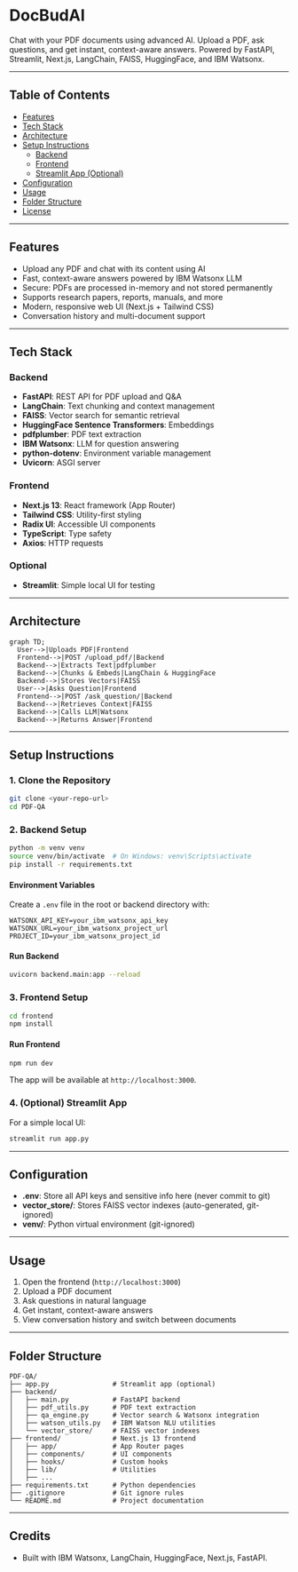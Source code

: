 # DocBudAI

Chat with your PDF documents using advanced AI. Upload a PDF, ask questions, and get instant, context-aware answers. Powered by FastAPI, Streamlit, Next.js, LangChain, FAISS, HuggingFace, and IBM Watsonx.

---

## Table of Contents
- [Features](#features)
- [Tech Stack](#tech-stack)
- [Architecture](#architecture)
- [Setup Instructions](#setup-instructions)
  - [Backend](#backend)
  - [Frontend](#frontend)
  - [Streamlit App (Optional)](#streamlit-app-optional)
- [Configuration](#configuration)
- [Usage](#usage)
- [Folder Structure](#folder-structure)
- [License](#license)

---

## Features
- Upload any PDF and chat with its content using AI
- Fast, context-aware answers powered by IBM Watsonx LLM
- Secure: PDFs are processed in-memory and not stored permanently
- Supports research papers, reports, manuals, and more
- Modern, responsive web UI (Next.js + Tailwind CSS)
- Conversation history and multi-document support

---

## Tech Stack

### Backend
- **FastAPI**: REST API for PDF upload and Q&A
- **LangChain**: Text chunking and context management
- **FAISS**: Vector search for semantic retrieval
- **HuggingFace Sentence Transformers**: Embeddings
- **pdfplumber**: PDF text extraction
- **IBM Watsonx**: LLM for question answering
- **python-dotenv**: Environment variable management
- **Uvicorn**: ASGI server

### Frontend
- **Next.js 13**: React framework (App Router)
- **Tailwind CSS**: Utility-first styling
- **Radix UI**: Accessible UI components
- **TypeScript**: Type safety
- **Axios**: HTTP requests

### Optional
- **Streamlit**: Simple local UI for testing

---

## Architecture

```mermaid
graph TD;
  User-->|Uploads PDF|Frontend
  Frontend-->|POST /upload_pdf/|Backend
  Backend-->|Extracts Text|pdfplumber
  Backend-->|Chunks & Embeds|LangChain & HuggingFace
  Backend-->|Stores Vectors|FAISS
  User-->|Asks Question|Frontend
  Frontend-->|POST /ask_question/|Backend
  Backend-->|Retrieves Context|FAISS
  Backend-->|Calls LLM|Watsonx
  Backend-->|Returns Answer|Frontend
```

---

## Setup Instructions

### 1. Clone the Repository
```bash
git clone <your-repo-url>
cd PDF-QA
```

### 2. Backend Setup
```bash
python -m venv venv
source venv/bin/activate  # On Windows: venv\Scripts\activate
pip install -r requirements.txt
```

#### Environment Variables
Create a `.env` file in the root or backend directory with:
```
WATSONX_API_KEY=your_ibm_watsonx_api_key
WATSONX_URL=your_ibm_watsonx_project_url
PROJECT_ID=your_ibm_watsonx_project_id
```

#### Run Backend
```bash
uvicorn backend.main:app --reload
```

### 3. Frontend Setup
```bash
cd frontend
npm install
```

#### Run Frontend
```bash
npm run dev
```
The app will be available at `http://localhost:3000`.

### 4. (Optional) Streamlit App
For a simple local UI:
```bash
streamlit run app.py
```

---

## Configuration
- **.env**: Store all API keys and sensitive info here (never commit to git)
- **vector_store/**: Stores FAISS vector indexes (auto-generated, git-ignored)
- **venv/**: Python virtual environment (git-ignored)

---

## Usage
1. Open the frontend (`http://localhost:3000`)
2. Upload a PDF document
3. Ask questions in natural language
4. Get instant, context-aware answers
5. View conversation history and switch between documents

---

## Folder Structure
```
PDF-QA/
├── app.py                # Streamlit app (optional)
├── backend/
│   ├── main.py           # FastAPI backend
│   ├── pdf_utils.py      # PDF text extraction
│   ├── qa_engine.py      # Vector search & Watsonx integration
│   ├── watson_utils.py   # IBM Watson NLU utilities
│   └── vector_store/     # FAISS vector indexes
├── frontend/             # Next.js 13 frontend
│   ├── app/              # App Router pages
│   ├── components/       # UI components
│   ├── hooks/            # Custom hooks
│   ├── lib/              # Utilities
│   ├── ...
├── requirements.txt      # Python dependencies
├── .gitignore            # Git ignore rules
└── README.md             # Project documentation
```

---

## Credits
- Built with IBM Watsonx, LangChain, HuggingFace, Next.js, FastAPI.
